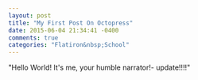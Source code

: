 ```yaml
---
layout: post
title: "My First Post On Octopress"
date: 2015-06-04 21:34:41 -0400
comments: true
categories: "Flatiron&nbsp;School"
---
```

"Hello World!  It's me, your humble narrator!- update!!!!"